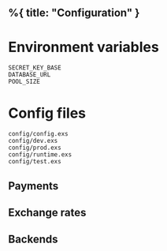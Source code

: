%{
    title: "Configuration"
}
---

# Environment variables

```
SECRET_KEY_BASE
DATABASE_URL
POOL_SIZE
```

# Config files

```
config/config.exs
config/dev.exs
config/prod.exs
config/runtime.exs
config/test.exs
```

## Payments

## Exchange rates

## Backends
